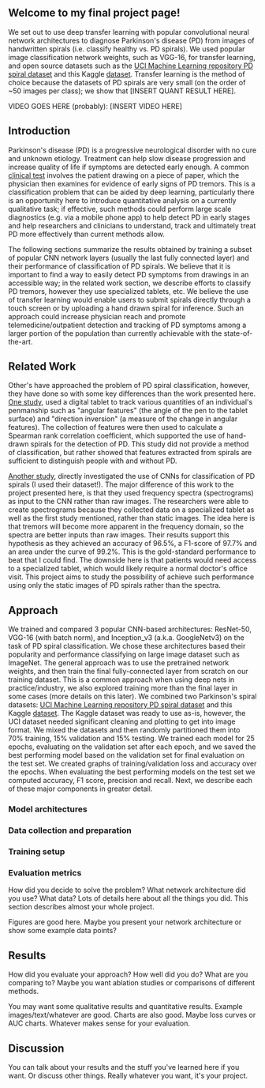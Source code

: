 ## Welcome to my final project page!

We set out to use deep transfer learning with popular convolutional neural network architectures to diagnose Parkinson's disease (PD) from images of handwritten spirals (i.e. classify healthy vs. PD spirals). We used popular image classification network weights, such as VGG-16, for transfer learning, and open source datasets such as the [UCI Machine Learning repository PD spiral dataset](https://archive.ics.uci.edu/ml/datasets/Parkinson+Disease+Spiral+Drawings+Using+Digitized+Graphics+Tablet) and this Kaggle [dataset](https://www.kaggle.com/kmader/parkinsons-drawings). Transfer learning is the method of choice because the datasets of PD spirals are very small (on the order of ~50 images per class); we show that [INSERT QUANT RESULT HERE].

VIDEO GOES HERE (probably): [INSERT VIDEO HERE]

## Introduction

Parkinson's disease (PD) is a progressive neurological disorder with no cure and unknown etiology. Treatment can help slow disease progression and increase quality of life if symptoms are detected early enough. A common [clinical test](https://pn.bmj.com/content/17/6/456) involves the patient drawing on a piece of paper, which the physician then examines for evidence of early signs of PD tremors. This is a classification problem that can be aided by deep learning, particularly there is an opportunity here to introduce quantitative analysis on a currently qualitative task; if effective, such methods could perform large scale diagnostics (e.g. via a mobile phone app) to help detect PD in early stages and help researchers and clinicians to understand, track and ultimately treat PD more effectively than current methods allow.

The following sections summarize the results obtained by training a subset of popular CNN network layers (usually the last fully connected layer) and their performance of classification of PD spirals. We believe that it is important to find a way to easily detect PD symptoms from drawings in an accessible way; in the related work section, we describe efforts to classify PD tremors, however they use specialized tablets, etc. We believe the use of transfer learning would enable users to submit spirals directly through a touch screen or by uploading a hand drawn spiral for inference. Such an approach could increase physician reach and promote telemedicine/outpatient detection and tracking of PD symptoms among a larger portion of the population than currently achievable with the state-of-the-art.

## Related Work

Other's have approached the problem of PD spiral classification, however, they have done so with some key differences than the work presented here. [One study](https://ieeexplore.ieee.org/document/8064621), used a digital tablet to track various quantities of an individual's penmanship such as "angular features" (the angle of the pen to the tablet surface) and "direction inversion" (a measure of the change in angular features). The collection of features were then used to calculate a Spearman rank correlation coefficient, which supported the use of hand-drawn spirals for the detection of PD. This study did not provide a method of classification, but rather showed that features extracted from spirals are sufficient to distinguish people with and without PD.

[Another study](https://www.mdpi.com/2079-9292/8/8/907), directly investigated the use of CNNs for classification of PD spirals (I used their dataset!). The major difference of this work to the project presented here, is that they used frequency spectra (spectrograms) as input to the CNN rather than raw images. The researchers were able to create spectrograms because they collected data on a specialized tablet as well as the first study mentioned, rather than static images. The idea here is that tremors will become more apparent in the frequency domain, so the spectra are better inputs than raw images. Their results support this hypothesis as they achieved an accuracy of 96.5%, a F1-score of 97.7% and an area under the curve of 99.2%. This is the gold-standard performance to beat that I could find. The downside here is that patients would need access to a specialized tablet, which would likely require a normal doctor's office visit. This project aims to study the possibility of achieve such performance using only the static images of PD spirals rather than the spectra.

## Approach

We trained and compared 3 popular CNN-based architectures: ResNet-50, VGG-16 (with batch norm), and Inception_v3 (a.k.a. GoogleNetv3) on the task of PD spiral classification. We chose these architectures based their popularity and performance classifying on large image dataset such as ImageNet. The general approach was to use the pretrained network weights, and then train the final fully-connected layer from scratch on our training dataset. This is a common approach when using deep nets in practice/industry, we also explored training more than the final layer in some cases (more details on this later). We combined two Parkinson's spiral datasets: [UCI Machine Learning repository PD spiral dataset](https://archive.ics.uci.edu/ml/datasets/Parkinson+Disease+Spiral+Drawings+Using+Digitized+Graphics+Tablet) and this Kaggle [dataset](https://www.kaggle.com/kmader/parkinsons-drawings). The Kaggle dataset was ready to use as-is, however, the UCI dataset needed significant cleaning and plotting to get into image format. We mixed the datasets and then randomly partitioned them into 70% training, 15% validation and 15% testing. We trained each model for 25 epochs, evaluating on the validation set after each epoch, and we saved the best performing model based on the validation set for final evaluation on the test set. We created graphs of training/validation loss and accuracy over the epochs. When evaluating the best performing models on the test set we computed accuracy, F1 score, precision and recall. Next, we describe each of these major components in greater detail.

### Model architectures

### Data collection and preparation

### Training setup 

### Evaluation metrics

How did you decide to solve the problem? What network architecture did you use? What data? Lots of details here about all the things you did. This section describes almost your whole project.

Figures are good here. Maybe you present your network architecture or show some example data points?

## Results

How did you evaluate your approach? How well did you do? What are you comparing to? Maybe you want ablation studies or comparisons of different methods.

You may want some qualitative results and quantitative results. Example images/text/whatever are good. Charts are also good. Maybe loss curves or AUC charts. Whatever makes sense for your evaluation.

## Discussion

You can talk about your results and the stuff you've learned here if you want. Or discuss other things. Really whatever you want, it's your project.
